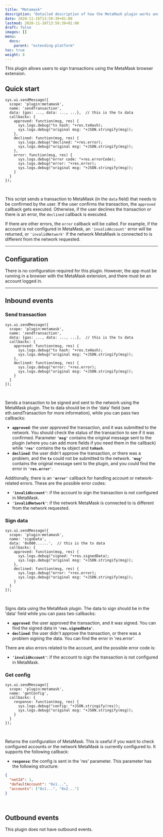 ```yaml
---
title: "Metamask"
description: "Detailed description of how the MetaMask plugin works and its configuration."
date: 2020-11-16T13:59:39+01:00
lastmod: 2020-11-16T13:59:39+01:00
draft: false
images: []
menu:
  docs:
    parent: "extending-platform"
toc: true
weight: 8
---
```

This plugin allows users to sign transactions using the MetaMask browser extension.

## **Quick start**

```
sys.ui.sendMessage({
  scope: 'plugin:metamask',
  name: 'sendTransaction',
  data: {gas: ..., data: ..., ...},  // this is the tx data
  callbacks: {
    approved: function(msg, res) {
      sys.logs.debug("tx hash: "+res.txHash);
      sys.logs.debug("original msg: "+JSON.stringify(msg));
    },
    declined: function(msg, res) {
      sys.logs.debug("declined: "+res.error);
      sys.logs.debug("original msg: "+JSON.stringify(msg));
    },
    error: function(msg, res) {
      sys.logs.debug("error code: "+res.errorCode);
      sys.logs.debug("error: "+res.error);
      sys.logs.debug("original msg: "+JSON.stringify(msg));        
    }
  }
});
```
<br>

This script sends a transaction to MetaMask (in the `data` field) that needs to be confirmed by the user. If the user confirms the transaction, the `approved` callback gets executed. Otherwise, if the user declines the transaction or there is an error, the `declined` callback is executed.

If there are other errors, the `error` callback will be called. For example, if the account is not configured in MetaMask, an `'invalidAccount'` error will be returned, or `'invalidNetwork'` if the network MetaMask is connected to is different from the network requested.

---

## **Configuration**

There is no configuration required for this plugin. However, the app must be running in a browser with the MetaMask extension, and there must be an account logged in.

---

## **Inbound events**

### Send transaction

```
sys.ui.sendMessage({
  scope: 'plugin:metamask',
  name: 'sendTransaction',
  data: {gas: ..., data: ..., ...},  // this is the tx data
  callbacks: {
    approved: function(msg, res) {
      sys.logs.debug("tx hash: "+res.txHash);
      sys.logs.debug("original msg: "+JSON.stringify(msg));
    },
    declined: function(msg, res) {
      sys.logs.debug("error: "+res.error);
      sys.logs.debug("original msg: "+JSON.stringify(msg));
    }
  }
});
```

<br>

Sends a transaction to be signed and sent to the network using the MetaMask plugin. The tx data should be in the 'data' field (see eth.sendTransaction for more information), while you can pass two callbacks:

- **`approved`**: the user approved the transaction, and it was submitted to the network. You should check the status of the transaction to see if it was confirmed. Parameter **`'msg'`** contains the original message sent to the plugin (where you can add more fields if you need them in the callback) while **`'res'`** contains the **`tx`** object and **`txHash`**.
- **`declined`**: the user didn't approve the transaction, or there was a problem, and the **`tx`** could not be submitted to the network. **`'msg'`** contains the original message sent to the plugin, and you could find the error in **`'res.error'`**.

Additionally, there is an **`'error'`** callback for handling account or network-related errors. These are the possible error codes:
- **`'invalidAccount'`**: if the account to sign the transaction is not configured in MetaMask.
- **`'invalidNetwork'`**: if the network MetaMask is connected to is different from the network requested.

### Sign data
```
sys.ui.sendMessage({
  scope: 'plugin:metamask',
  name: 'signData',
  data: '0x000......',  // this is the tx data
  callbacks: {
    approved: function(msg, res) {
      sys.logs.debug("signed: "+res.signedData);
      sys.logs.debug("original msg: "+JSON.stringify(msg));
    },
    declined: function(msg, res) {
      sys.logs.debug("error: "+res.error);
      sys.logs.debug("original msg: "+JSON.stringify(msg));
    }
  }
});
```
<br>

Signs data using the MetaMask plugin. The data to sign should be in the 'data' field while you can pass two callbacks:

- **`approved`**: the user approved the transaction, and it was signed. You can find the signed data in **`'res.signedData'`**.
- **`declined`**: the user didn't approve the transaction, or there was a problem signing the data. You can find the error in 'res.error'.

There are also errors related to the account, and the possible error code is:
- **`'invalidAccount'`**: if the account to sign the transaction is not configured in MetaMask.

### Get config
```
sys.ui.sendMessage({
  scope: 'plugin:metamask',
  name: 'getConfig',
  callbacks: {
    response: function(msg, res) {
      sys.logs.debug("config: "+JSON.stringify(res));
      sys.logs.debug("original msg: "+JSON.stringify(msg));
    }
  }
});
```
<br>

Returns the configuration of MetaMask. This is useful if you want to check configured accounts or the network MetaMask is currently configured to. It supports the following callback:

- **`response`**: the config is sent in the 'res' parameter. This parameter has the following structure:
```json
{
  "netId": 1, 
  "defaultAccount": "0x1...", 
  "accounts": ["0x1...", "0x2..."]
}
```
<br>

## **Outbound events**

This plugin does not have outbound events.

